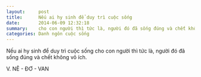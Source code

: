 ```yaml
---
layout:     post
title:      Nếu ai hy sinh để duy trì cuộc sống
date:       2014-06-09 12:32:18
summary:    cho con người thì tức là, người đó đã sống đúng và chết không vô ích.
categories: Danh ngôn cuộc sống
---
```


Nếu ai hy sinh để duy trì cuộc sống cho con người thì tức là, người đó đã sống đúng và chết không vô ích.

 

V. NÊ - ĐƠ - VAN